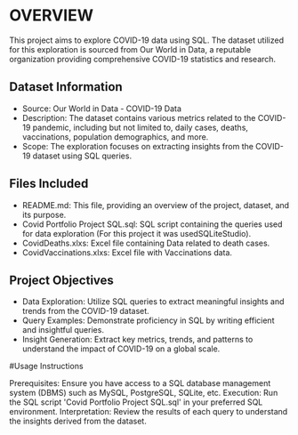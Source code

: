 # OVERVIEW

This project aims to explore COVID-19 data using SQL. The dataset utilized for this exploration is sourced from Our World in Data, a reputable organization providing comprehensive COVID-19 statistics and research.


## Dataset Information

 - Source: Our World in Data - COVID-19 Data
 - Description: The dataset contains various metrics related to the COVID-19 pandemic, including but not limited to, daily cases, deaths, vaccinations, population demographics, and more.
 - Scope: The exploration focuses on extracting insights from the COVID-19 dataset using SQL queries.


## Files Included

 - README.md: This file, providing an overview of the project, dataset, and its purpose.
 - Covid Portfolio Project SQL.sql: SQL script containing the queries used for data exploration (For this project it was usedSQLiteStudio).
 - CovidDeaths.xlxs: Excel file containing Data related to death cases.
 - CovidVaccinations.xlxs: Excel file with Vaccinations data.


## Project Objectives

 - Data Exploration: Utilize SQL queries to extract meaningful insights and trends from the COVID-19 dataset.
 - Query Examples: Demonstrate proficiency in SQL by writing efficient and insightful queries.
 - Insight Generation: Extract key metrics, trends, and patterns to understand the impact of COVID-19 on a global scale.


#Usage Instructions

Prerequisites: Ensure you have access to a SQL database management system (DBMS) such as MySQL, PostgreSQL, SQLite, etc.
Execution: Run the SQL script 'Covid Portfolio Project SQL.sql' in your preferred SQL environment.
Interpretation: Review the results of each query to understand the insights derived from the dataset.
